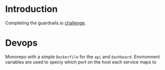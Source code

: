 # Introduction
Completing the guardrails.io [challenge](https://github.com/guardrailsio/full-stack-engineer-challenge).

# Devops
Monorepo with a simple `Dockerfile` for the `api` and `dashboard`.  Environment variables are used to speciy which port on the host each service maps to